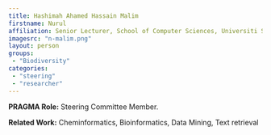 ```yaml
---
title: Hashimah Ahamed Hassain Malim
firstname: Nurul 
affiliation: Senior Lecturer, School of Computer Sciences, Universiti Sains Malaysia (USM)
imagesrc: "n-malim.png"
layout: person
groups:
 - "Biodiversity"
categories:
 - "steering"
 - "researcher"
---
```


**PRAGMA Role:** Steering Committee Member.  

**Related Work:** Cheminformatics, Bioinformatics, Data Mining, Text retrieval 
